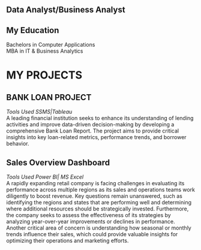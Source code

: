 ## Data Analyst/Business Analyst

## My Education 
Bachelors in Computer Applications  
MBA in IT & Business Analytics  

# MY PROJECTS

## BANK LOAN PROJECT
*Tools Used SSMS|Tableau*  
A leading financial institution seeks to enhance its understanding of lending activities and improve data-driven decision-making by developing a comprehensive Bank Loan Report. The project aims to provide critical insights into key loan-related metrics, performance trends, and borrower behavior. 

## Sales Overview Dashboard
*Tools Used Power BI| MS Excel*  
A rapidly expanding retail company is facing challenges in evaluating its performance across multiple regions as its sales and operations teams work diligently to boost revenue. Key questions remain unanswered, such as identifying the regions and states that are performing well and determining where additional resources should be strategically invested. Furthermore, the company seeks to assess the effectiveness of its strategies by analyzing year-over-year improvements or declines in performance. Another critical area of concern is understanding how seasonal or monthly trends influence their sales, which could provide valuable insights for optimizing their operations and marketing efforts.
